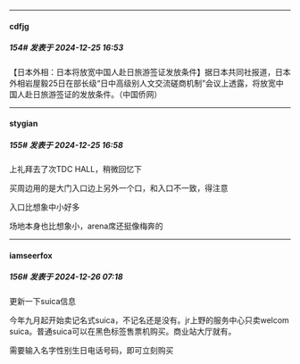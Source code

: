 ﻿
*****

####  cdfjg  
##### 154#       发表于 2024-12-25 16:53

【日本外相：日本将放宽中国人赴日旅游签证发放条件】据日本共同社报道，日本外相岩屋毅25日在部长级“日中高级别人文交流磋商机制”会议上透露，将放宽中国人赴日旅游签证的发放条件。（中国侨网）


*****

####  stygian  
##### 155#       发表于 2024-12-25 16:58

上礼拜去了次TDC HALL，稍微回忆下

买周边用的是大门入口边上另外一个口，和入口不一致，得注意

入口比想象中小好多

场地本身也比想象小，arena席还挺像梅奔的


*****

####  iamseerfox  
##### 156#       发表于 2024-12-26 07:18

更新一下suica信息

今年九月起开始卖记名式suica，不记名还是没有。jr上野的服务中心只卖welcom suica。普通suica可以在黑色标签售票机购买。商业站大厅就有。

需要输入名字性别生日电话号码，即可立刻购买

